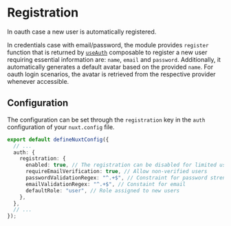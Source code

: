 # Registration

In oauth case a new user is automatically registered.

In credentials case with email/password, the module provides `register` function that is returned by [`useAuth`](/usage/composables.html#useauth) composable to register a new user requiring essential information are: `name`, `email` and `password`. Additionally, it automatically generates a default avatar based on the provided `name`. For oauth login scenarios, the avatar is retrieved from the respective provider whenever accessible.

## Configuration

The configuration can be set through the `registration` key in the `auth` configuration of your `nuxt.config` file.

```ts [nuxt.config.ts]
export default defineNuxtConfig({
  // ...
  auth: {
    registration: {
      enabled: true, // The registration can be disabled for limited user base.
      requireEmailVerification: true, // Allow non-verified users
      passwordValidationRegex: "^.+$", // Constraint for password strength
      emailValidationRegex: "^.+$", // Constaint for email
      defaultRole: "user", // Role assigned to new users
    },
  },
  // ...
});
```

